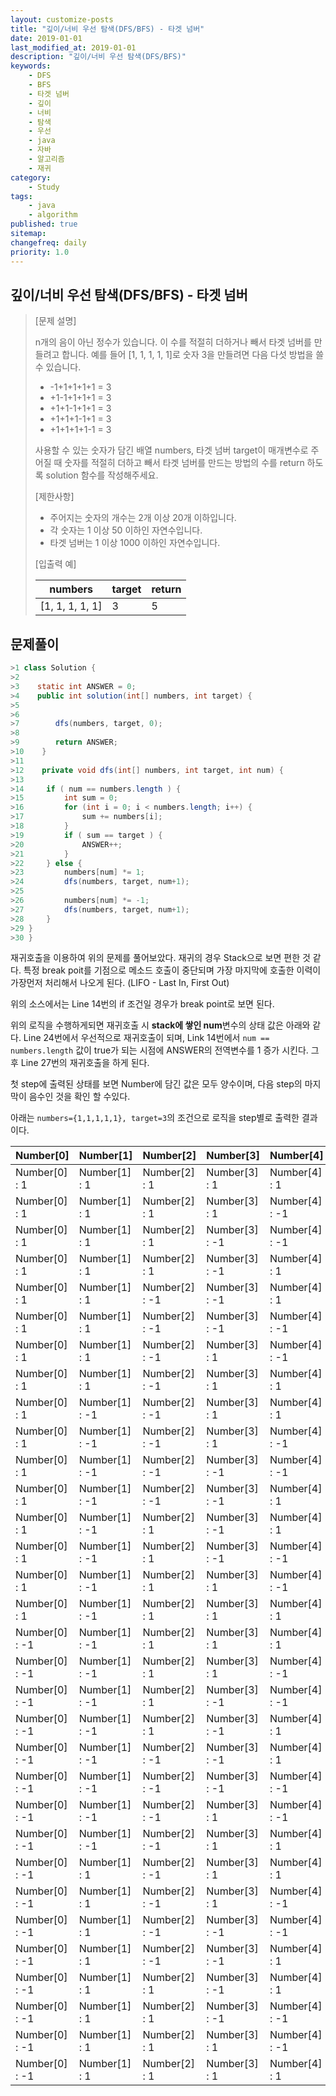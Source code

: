 ```yaml
---
layout: customize-posts
title: "깊이/너비 우선 탐색(DFS/BFS) - 타겟 넘버"
date: 2019-01-01
last_modified_at: 2019-01-01
description: "깊이/너비 우선 탐색(DFS/BFS)"
keywords:
    - DFS
    - BFS
    - 타겟 넘버
    - 깊이
    - 너비
    - 탐색
    - 우선
    - java
    - 자바
    - 알고리즘
    - 재귀
category:
    - Study
tags:
    - java
    - algorithm
published: true
sitemap:
changefreq: daily
priority: 1.0
---
```


## 깊이/너비 우선 탐색(DFS/BFS) - 타겟 넘버

>[문제 설명]
>
>n개의 음이 아닌 정수가 있습니다. 이 수를 적절히 더하거나 빼서 타겟 넘버를 만들려고 합니다.
>예를 들어 [1, 1, 1, 1, 1]로 숫자 3을 만들려면 다음 다섯 방법을 쓸 수 있습니다.
>
>- -1+1+1+1+1 = 3
>- +1-1+1+1+1 = 3
>- +1+1-1+1+1 = 3
>- +1+1+1-1+1 = 3
>- +1+1+1+1-1 = 3
>
>사용할 수 있는 숫자가 담긴 배열 numbers, 타겟 넘버 target이 매개변수로 주어질 때 숫자를 적절히 더하고 빼서 타겟 넘버를 만드는 방법의 수를 return 하도록 solution 함수를 작성해주세요.
>
>[제한사항]
>
>- 주어지는 숫자의 개수는 2개 이상 20개 이하입니다.
>- 각 숫자는 1 이상 50 이하인 자연수입니다.
>- 타겟 넘버는 1 이상 1000 이하인 자연수입니다.
>
>[입출력 예]
>
>|numbers|target|return|
>|-------|------|------|
>|[1, 1, 1, 1, 1]|	3|	5|

## 문제풀이

```java
>1 class Solution {
>2
>3    static int ANSWER = 0;
>4    public int solution(int[] numbers, int target) {
>5
>6
>7        dfs(numbers, target, 0);
>8
>9        return ANSWER;
>10    }
>11
>12    private void dfs(int[] numbers, int target, int num) {
>13
>14		if ( num == numbers.length ) {
>15			int sum = 0;
>16			for (int i = 0; i < numbers.length; i++) {
>17				sum += numbers[i];
>18			}
>19			if ( sum == target ) {
>20				ANSWER++;
>21			}
>22		} else {
>23			numbers[num] *= 1;
>24			dfs(numbers, target, num+1);
>25
>26			numbers[num] *= -1;
>27			dfs(numbers, target, num+1);
>28		}
>29	}
>30 }
```

재귀호출을 이용하여 위의 문제를 풀어보았다. 재귀의 경우 Stack으로 보면 편한 것 같다.
특정 break poit를 기점으로 메소드 호출이 중단되며 가장 마지막에 호출한 이력이 가장먼저 처리해서 나오게 된다. (LIFO - Last In, First Out)

위의 소스에서는 Line 14번의 if 조건일 경우가 break point로 보면 된다.

위의 로직을 수행하게되면 재귀호출 시 **stack에 쌓인 num**변수의 상태 값은 아래와 같다.
Line 24번에서 우선적으로 재귀호출이 되며, Link 14번에서 ```num == numbers.length``` 값이 true가 되는 시점에 ANSWER의 전역변수를 1 증가 시킨다. 그 후 Line 27번의 재귀호출을 하게 된다.

첫 step에 출력된 상태를 보면 Number에 담긴 값은 모두 양수이며, 다음 step의 마지막이 음수인 것을 확인 할  수있다.

아래는 ```numbers={1,1,1,1,1}, target=3```의 조건으로 로직을 step별로 출력한 결과이다.

|Number[0]|Number[1]|Number[2]|Number[3]|Number[4]|Sum|Answer|
|---------|---------|---------|---------|---------|---|------|
| Number[0] : 1| Number[1] : 1| Number[2] : 1| Number[3] : 1| Number[4] : 1| Sum: 5 | Answer: 0|
| Number[0] : 1| Number[1] : 1| Number[2] : 1| Number[3] : 1| Number[4] : -1| Sum: 3 | Answer: 1|
| Number[0] : 1| Number[1] : 1| Number[2] : 1| Number[3] : -1| Number[4] : -1| Sum: 1 | Answer: 1|
| Number[0] : 1| Number[1] : 1| Number[2] : 1| Number[3] : -1| Number[4] : 1| Sum: 3 | Answer: 2|
| Number[0] : 1| Number[1] : 1| Number[2] : -1| Number[3] : -1| Number[4] : 1| Sum: 1 | Answer: 2|
| Number[0] : 1| Number[1] : 1| Number[2] : -1| Number[3] : -1| Number[4] : -1| Sum: -1 | Answer: 2|
| Number[0] : 1| Number[1] : 1| Number[2] : -1| Number[3] : 1| Number[4] : -1| Sum: 1 | Answer: 2|
| Number[0] : 1| Number[1] : 1| Number[2] : -1| Number[3] : 1| Number[4] : 1| Sum: 3 | Answer: 3|
| Number[0] : 1| Number[1] : -1| Number[2] : -1| Number[3] : 1| Number[4] : 1| Sum: 1 | Answer: 3|
| Number[0] : 1| Number[1] : -1| Number[2] : -1| Number[3] : 1| Number[4] : -1| Sum: -1 | Answer: 3|
| Number[0] : 1| Number[1] : -1| Number[2] : -1| Number[3] : -1| Number[4] : -1| Sum: -3 | Answer: 3|
| Number[0] : 1| Number[1] : -1| Number[2] : -1| Number[3] : -1| Number[4] : 1| Sum: -1 | Answer: 3|
| Number[0] : 1| Number[1] : -1| Number[2] : 1| Number[3] : -1| Number[4] : 1| Sum: 1 | Answer: 3|
| Number[0] : 1| Number[1] : -1| Number[2] : 1| Number[3] : -1| Number[4] : -1| Sum: -1 | Answer: 3|
| Number[0] : 1| Number[1] : -1| Number[2] : 1| Number[3] : 1| Number[4] : -1| Sum: 1 | Answer: 3|
| Number[0] : 1| Number[1] : -1| Number[2] : 1| Number[3] : 1| Number[4] : 1| Sum: 3 | Answer: 4|
| Number[0] : -1| Number[1] : -1| Number[2] : 1| Number[3] : 1| Number[4] : 1| Sum: 1 | Answer: 4|
| Number[0] : -1| Number[1] : -1| Number[2] : 1| Number[3] : 1| Number[4] : -1| Sum: -1 | Answer: 4|
| Number[0] : -1| Number[1] : -1| Number[2] : 1| Number[3] : -1| Number[4] : -1| Sum: -3 | Answer: 4|
| Number[0] : -1| Number[1] : -1| Number[2] : 1| Number[3] : -1| Number[4] : 1| Sum: -1 | Answer: 4|
| Number[0] : -1| Number[1] : -1| Number[2] : -1| Number[3] : -1| Number[4] : 1| Sum: -3 | Answer: 4|
| Number[0] : -1| Number[1] : -1| Number[2] : -1| Number[3] : -1| Number[4] : -1| Sum: -5 | Answer: 4|
| Number[0] : -1| Number[1] : -1| Number[2] : -1| Number[3] : 1| Number[4] : -1| Sum: -3 | Answer: 4|
| Number[0] : -1| Number[1] : -1| Number[2] : -1| Number[3] : 1| Number[4] : 1| Sum: -1 | Answer: 4|
| Number[0] : -1| Number[1] : 1| Number[2] : -1| Number[3] : 1| Number[4] : 1| Sum: 1 | Answer: 4|
| Number[0] : -1| Number[1] : 1| Number[2] : -1| Number[3] : 1| Number[4] : -1| Sum: -1 | Answer: 4|
| Number[0] : -1| Number[1] : 1| Number[2] : -1| Number[3] : -1| Number[4] : -1| Sum: -3 | Answer: 4|
| Number[0] : -1| Number[1] : 1| Number[2] : -1| Number[3] : -1| Number[4] : 1| Sum: -1 | Answer: 4|
| Number[0] : -1| Number[1] : 1| Number[2] : 1| Number[3] : -1| Number[4] : 1| Sum: 1 | Answer: 4|
| Number[0] : -1| Number[1] : 1| Number[2] : 1| Number[3] : -1| Number[4] : -1| Sum: -1 | Answer: 4|
| Number[0] : -1| Number[1] : 1| Number[2] : 1| Number[3] : 1| Number[4] : -1| Sum: 1 | Answer: 4|
| Number[0] : -1| Number[1] : 1| Number[2] : 1| Number[3] : 1| Number[4] : 1| Sum: 3 | Answer: 5|

